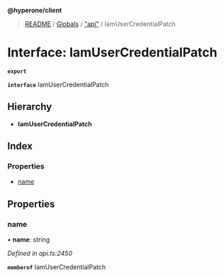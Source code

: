 **@hyperone/client**

> [README](../README.md) / [Globals](../globals.md) / ["api"](../modules/_api_.md) / IamUserCredentialPatch

# Interface: IamUserCredentialPatch

**`export`** 

**`interface`** IamUserCredentialPatch

## Hierarchy

* **IamUserCredentialPatch**

## Index

### Properties

* [name](_api_.iamusercredentialpatch.md#name)

## Properties

### name

•  **name**: string

*Defined in api.ts:2450*

**`memberof`** IamUserCredentialPatch

